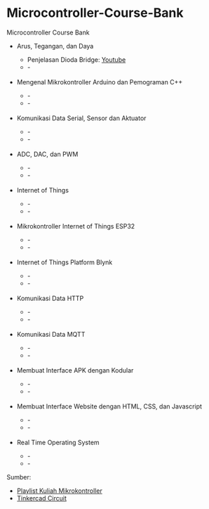 # Microcontroller-Course-Bank
Microcontroller Course Bank

<ul>
  <li>Arus, Tegangan, dan Daya</li>
  <ul>
    <li>Penjelasan Dioda Bridge: <a href="https://www.youtube.com/watch?v=n-bfkUUbT6k">Youtube</a></li>
    <li>-</li>
  </ul>
  <br>
  <li>Mengenal Mikrokontroller Arduino dan Pemograman C++</li>
  <ul>
    <li>-</li>
    <li>-</li>
  </ul>
  <br>
  <li>Komunikasi Data Serial, Sensor dan Aktuator</li>
  <ul>
    <li>-</li>
    <li>-</li>
  </ul>
  <br>
  <li>ADC, DAC, dan PWM</li>
  <ul>
    <li>-</li>
    <li>-</li>
  </ul>
  <br>
  <li>Internet of Things</li>
  <ul>
    <li>-</li>
    <li>-</li>
  </ul>
  <br>
  <li>Mikrokontroller Internet of Things ESP32</li>
  <ul>
    <li>-</li>
    <li>-</li>
  </ul>
  <br>
  <li>Internet of Things Platform Blynk</li>
  <ul>
    <li>-</li>
    <li>-</li>
  </ul>
  <br>
  <li>Komunikasi Data HTTP</li>
  <ul>
    <li>-</li>
    <li>-</li>
  </ul>
  <br>
  <li>Komunikasi Data MQTT</li>
  <ul>
    <li>-</li>
    <li>-</li>
  </ul>
  <br>
  <li>Membuat Interface APK dengan Kodular</li>
  <ul>
    <li>-</li>
    <li>-</li>
  </ul>
  <br>
  <li>Membuat Interface Website dengan HTML, CSS, dan Javascript</li>
  <ul>
    <li>-</li>
    <li>-</li>
  </ul>
  <br>
  <li>Real Time Operating System</li>
  <ul>
    <li>-</li>
    <li>-</li>
  </ul>
</ul>

<p>Sumber:</p>
<ul>
  <li><a href="https://www.youtube.com/playlist?list=PLaC2GD6EmthX4x-tkUo6ZEe1dqd6e6vex">Playlist Kuliah  Mikrokontroller</a></li>
  <li><a href="https://www.tinkercad.com/users/fLJ4Cr1QCXa?type=circuits">Tinkercad Circuit</a></li>
</ul>

